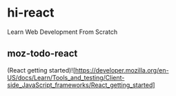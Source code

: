# hi-react
Learn Web Development From Scratch
## moz-todo-react
(React getting started)![https://developer.mozilla.org/en-US/docs/Learn/Tools_and_testing/Client-side_JavaScript_frameworks/React_getting_started]